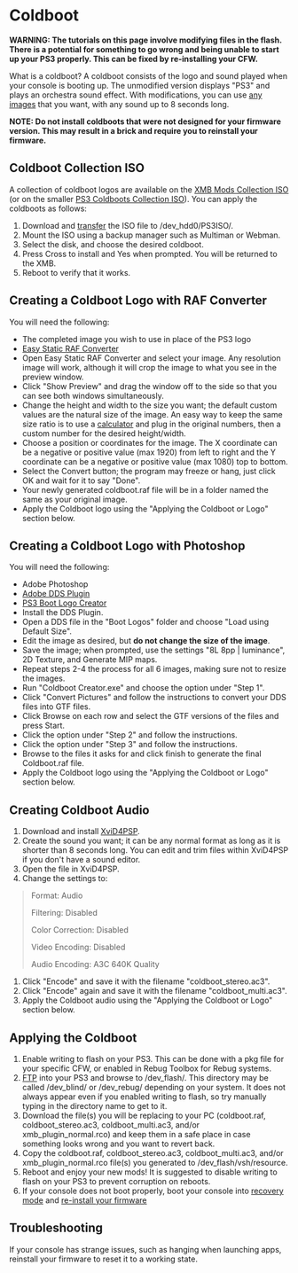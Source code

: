 # Coldboot

**WARNING: The tutorials on this page involve modifying files in the flash. There is a potential for something to go wrong and being unable to start up your PS3 properly. This can be fixed by re-installing your CFW.**

What is a coldboot? A coldboot consists of the logo and sound played when your console is booting up. The unmodified version displays "PS3" and plays an orchestra sound effect. With modifications, you can use [any images](http://oi39.tinypic.com/2uyhj7c.jpg) that you want, with any sound up to 8 seconds long.

**NOTE: Do not install coldboots that were not designed for your firmware version. This may result in a brick and require you to reinstall your firmware.**

## Coldboot Collection ISO

A collection of coldboot logos are available on the [XMB Mods Collection ISO](http://store.brewology.com/ahomebrew.php?brewid=303) \(or on the smaller [PS3 Coldboots Collection ISO](http://www.mediafire.com/download/ew50hhj6ftc8ec3/Coldboots+collection+disc.iso)\). You can apply the coldboots as follows:

1. Download and [transfer](https://www.reddit.com/r/ps3homebrew/wiki/transferring_files) the ISO file to /dev\_hdd0/PS3ISO/.
2. Mount the ISO using a backup manager such as Multiman or Webman.
3. Select the disk, and choose the desired coldboot.
4. Press Cross to install and Yes when prompted. You will be returned to the XMB. 
5. Reboot to verify that it works.

## Creating a Coldboot Logo with RAF Converter

You will need the following:

* The completed image you wish to use in place of the PS3 logo
* [Easy Static RAF Converter](http://www.mediafire.com/download/7rnjy5n2ki6u6z3/Easy+Static+RAF+Converter+v1.0a.exe)
* Open Easy Static RAF Converter and select your image. Any resolution image will work, although it will crop the image to what you see in the preview window.
* Click "Show Preview" and drag the window off to the side so that you can see both windows simultaneously.
* Change the height and width to the size you want; the default custom values are the natural size of the image. An easy way to keep the same size ratio is to use a [calculator](http://www.csgnetwork.com/pixelratiocalc.html) and plug in the original numbers, then a custom number for the desired height/width.
* Choose a position or coordinates for the image. The X coordinate can be a negative or positive value \(max 1920\) from left to right and the Y coordinate can be a negative or positive value \(max 1080\) top to bottom.
* Select the Convert button; the program may freeze or hang, just click OK and wait for it to say "Done".
* Your newly generated coldboot.raf file will be in a folder named the same as your original image.
* Apply the Coldboot logo using the "Applying the Coldboot or Logo" section below.

## Creating a Coldboot Logo with Photoshop

You will need the following:

* Adobe Photoshop
* [Adobe DDS Plugin](http://developer.nvidia.com/object/photoshop_dds_plugins.html)
* [PS3 Boot Logo Creator](http://ps3.brewology.com/downloads/download.php?id=12574&mcid=4)
* Install the DDS Plugin.
* Open a DDS file in the "Boot Logos" folder and choose "Load using Default Size".
* Edit the image as desired, but **do not change the size of the image**.
* Save the image; when prompted, use the settings "8L 8pp \| luminance", 2D Texture, and Generate MIP maps.
* Repeat steps 2-4 the process for all 6 images, making sure not to resize the images.
* Run "Coldboot Creator.exe" and choose the option under "Step 1".
* Click "Convert Pictures" and follow the instructions to convert your DDS files into GTF files.
* Click Browse on each row and select the GTF versions of the files and press Start.
* Click the option under "Step 2" and follow the instructions.
* Click the option under "Step 3" and follow the instructions.
* Browse to the files it asks for and click finish to generate the final Coldboot.raf file.
* Apply the Coldboot logo using the "Applying the Coldboot or Logo" section below.

## Creating Coldboot Audio

1. Download and install [XviD4PSP](http://www.videohelp.com/software/XviD4PSP).
2. Create the sound you want; it can be any normal format as long as it is shorter than 8 seconds long. You can edit and trim files within XviD4PSP if you don't have a sound editor.
3. Open the file in XviD4PSP.
4. Change the settings to:

> Format: Audio
>
> Filtering: Disabled
>
> Color Correction: Disabled
>
> Video Encoding: Disabled
>
> Audio Encoding: A3C 640K Quality

1. Click "Encode" and save it with the filename "coldboot\_stereo.ac3".
2. Click "Encode" again and save it with the filename "coldboot\_multi.ac3".
3. Apply the Coldboot audio using the "Applying the Coldboot or Logo" section below.

## Applying the Coldboot

1. Enable writing to flash on your PS3. This can be done with a pkg file for your specific CFW, or enabled in Rebug Toolbox for Rebug systems.
2. [FTP](https://www.reddit.com/r/ps3homebrew/wiki/transferring_files) into your PS3 and browse to /dev\_flash/. This directory may be called /dev\_blind/ or /dev\_rebug/ depending on your system. It does not always appear even if you enabled writing to flash, so try manually typing in the directory name to get to it.
3. Download the file\(s\) you will be replacing to your PC \(coldboot.raf, coldboot\_stereo.ac3, coldboot\_multi.ac3, and/or xmb\_plugin\_normal.rco\) and keep them in a safe place in case something looks wrong and you want to revert back.
4. Copy the coldboot.raf, coldboot\_stereo.ac3, coldboot\_multi.ac3, and/or xmb\_plugin\_normal.rco file\(s\) you generated to /dev\_flash/vsh/resource.
5. Reboot and enjoy your new mods! It is suggested to disable writing to flash on your PS3 to prevent corruption on reboots.
6. If your console does not boot properly, boot your console into [recovery mode](http://community.us.playstation.com/t5/PlayStation-3-Support/How-to-access-the-PlayStation-3-Recovery-Menu/td-p/19195118) and [re-install your firmware](https://www.reddit.com/r/ps3homebrew/wiki/installing_cfw)

## Troubleshooting

If your console has strange issues, such as hanging when launching apps, reinstall your firmware to reset it to a working state.

